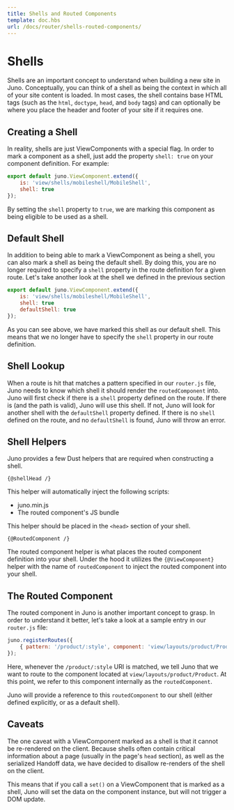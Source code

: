 ```yaml
---
title: Shells and Routed Components
template: doc.hbs
url: /docs/router/shells-routed-components/
---
```


# Shells

Shells are an important concept to understand when building a new site in Juno. Conceptually, you can think of a shell as being the context in which all of your site content is loaded. In most cases, the shell contains base HTML tags (such as the `html`, `doctype`, `head`, and `body` tags) and can optionally be where you place the header and footer of your site if it requires one. 

## Creating a Shell

In reality, shells are just ViewComponents with a special flag. In order to mark a component as a shell, just add the property `shell: true` on your component definition. For example: 

```javascript
export default juno.ViewComponent.extend({
    is: 'view/shells/mobileshell/MobileShell',
    shell: true
});
```

By setting the `shell` property to `true`, we are marking this component as being eligible to be used as a shell.

## Default Shell

In addition to being able to mark a ViewComponent as being a shell, you can also mark a shell as being the default shell. By doing this, you are no longer required to specify a `shell` property in the route definition for a given route. Let's take another look at the shell we defined in the previous section

```javascript
export default juno.ViewComponent.extend({
    is: 'view/shells/mobileshell/MobileShell',
    shell: true
    defaultShell: true
}); 
```

As you can see above, we have marked this shell as our default shell. This means that we no longer have to specify the `shell` property in our route definition.

## Shell Lookup
When a route is hit that matches a pattern specified in our `router.js` file, Juno needs to know which shell it should render the `routedComponent` into. Juno will first check if there is a `shell` property defined on the route. If there is (and the path is valid), Juno will use this shell. If not, Juno will look for another shell with the `defaultShell` property defined. If there is no `shell` defined on the route, and no `defaultShell` is found, Juno will throw an error. 


<visual><break></break></visual>
## Shell Helpers
Juno provides a few Dust helpers that are required when constructing a shell. 

`{@shellHead /}`

This helper will automatically inject the following scripts: 
- juno.min.js
- The routed component's JS bundle

This helper should be placed in the `<head>` section of your shell. 

`{@RoutedComponent /}`

The routed component helper is what places the routed component definition into your shell. Under the hood it utilizes the `{@ViewComponent}` helper with the name of `routedComponent` to inject the routed component into your shell. 


<visual><break></break></visual>
## The Routed Component

The routed component in Juno is another important concept to grasp. In order to understand it better, let's take a look at a sample entry in our `router.js` file: 

```javascript
juno.registerRoutes({
    { pattern: '/product/:style', component: 'view/layouts/product/Product' }
});
```

Here, whenever the `/product/:style` URI is matched, we tell Juno that we want to route to the component located at `view/layouts/product/Product`. At this point, we refer to this component internally as the `routedComponent`. 

Juno will provide a reference to this `routedComponent` to our shell (either defined explicitly, or as a default shell). 

## Caveats
The one caveat with a ViewComponent marked as a shell is that it cannot be re-rendered on the client. Because shells often contain critical information about a page (usually in the page's `head` section), as well as the serialized Handoff data, we have decided to disallow re-renders of the shell on the client. 

This means that if you call a `set()` on a ViewComponent that is marked as a shell, Juno will set the data on the component instance, but will not trigger a DOM update. 

